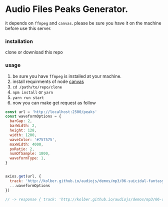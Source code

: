 # Audio Files Peaks Generator.

it depends on `ffmpeg` and `canvas`. please be sure you have it on the machine before use this server.

### installation

clone or download this repo

### usage

1. be sure you have `ffmpeg` is installed at your machine.
2. install requirments of node [canvas](https://github.com/Automattic/node-canvas#compiling)
3. `cd /path/to/repo/clone`
4. `npm install` or `yarn`
5. `yarn run start`
6. now you can make get request as follow

```js
const url = 'http://localhost:2500/peaks'
const waveformOptions = {
  barGap: 2,
  barWidth: 2,
  height: 128,
  width: 1200,
  waveColor: '#757575',
  maxWidth: 4000,
  pxRatio: 2,
  numOfSample: 1800,
  waveformType: 1,
}


axios.get(url, {
  track: 'http://kolber.github.io/audiojs/demos/mp3/06-suicidal-fantasy.mp3', // could be ['url']
  ...waveformOptions
})

// -> response { track: 'http://kolber.github.io/audiojs/demos/mp3/06-suicidal-fantasy.mp3', image: 'data:image/png;base64...', peaks: [0.324, 0.3243, ....]}
```

